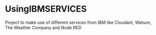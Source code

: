 # UsingIBMSERVICES
Project to make use of different services from IBM like Cloudant, Watson, The Weather Company and Node RED
